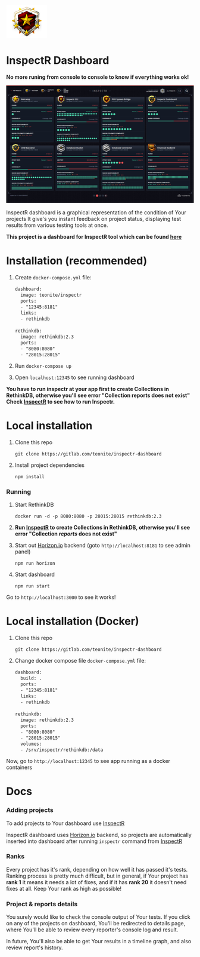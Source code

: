  ![top]

# InspectR Dashboard
**No more runing from console to console to know if everything works ok!**

 ![preview]

InspectR dashboard is a graphical representation of the condition of Your projects
It give's you instant feedback on project status, displaying test results from various testing tools at once.



**This project is a dashboard for InspectR tool which can be found [here][inspectr]**

# Installation (recommended)

1. Create `docker-compose.yml` file:

    ```
    dashboard:
      image: teonite/inspectr
      ports:
      - "12345:8181"
      links:
      - rethinkdb

    rethinkdb:
      image: rethinkdb:2.3
      ports:
      - "8080:8080"
      - "28015:28015"
    ```

2. Run `docker-compose up`
3. Open `localhost:12345` to see running dashboard

**You have to run inspectr at your app first to create Collections in RethinkDB, otherwise you'll see error "Collection reports does not exist"
Check [InspectR][inspectr] to see how to run Inspectr.**




# Local installation

1. Clone this repo

    ```
    git clone https://gitlab.com/teonite/inspectr-dashboard
    ```
2. Install project dependencies

    ```
    npm install
    ```


### Running
1. Start RethinkDB
    ```
    docker run -d -p 8080:8080 -p 28015:28015 rethinkdb:2.3
    ```
2. **Run [InspectR][inspectr] to create Collections in RethinkDB, otherwise you'll see error "Collection *reports* does not exist"**

3. Start out [Horizon.io][horizon] backend (goto `http://localhost:8181` to see admin panel)

    ```
    npm run horizon
    ```
4. Start dashboard
    ```
    npm run start
    ```

Go to `http://localhost:3000` to see it works!


# Local installation (Docker)

1. Clone this repo

    ```
    git clone https://gitlab.com/teonite/inspectr-dashboard
    ```

2. Change docker compose file `docker-compose.yml` file:

    ```
    dashboard:
      build: .
      ports:
      - "12345:8181"
      links:
      - rethinkdb

    rethinkdb:
      image: rethinkdb:2.3
      ports:
      - "8080:8080"
      - "28015:28015"
      volumes:
      - /srv/inspectr/rethinkdb:/data
    ```

Now, go to `http://localhost:12345` to see app running as a docker containers


# Docs

### Adding projects

To add projects to Your dashboard use [InspectR][inspectr]

InspectR dashboard uses [Horizon.io][horizon] backend, so projects are automatically inserted
into dashboard after running `inspectr` command from [InspectR][inspectr]


### Ranks

Every project has it's rank, depending on how well it has passed it's tests.
Ranking process is pretty much difficult, but in general, if Your project has **rank 1** it means it needs a lot of fixes,
and if it has **rank 20** it doesn't need fixes at all. Keep Your rank as high as possible!


### Project & reports details

You surely would like to check the console output of Your tests. If you click on any of the projects on dashboard,
You'll be redirected to details page, where You'll be able to review every reporter's console log and result.

In future, You'll also be able to get Your results in a timeline graph, and also review report's history.



[inspectr]:https://gitlab.com/teonite/inspectr
[horizon]:http://horizon.io/
[top]: md_imgs/top.png "Badge"
[preview]: md_imgs/dashboard_preview.png "Preview"
